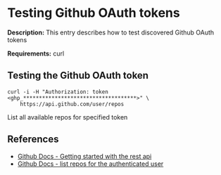 # Testing Github OAuth tokens

**Description:** This entry describes how to test discovered Github OAuth tokens

**Requirements:** curl

## Testing the Github OAuth token

```
curl -i -H "Authorization: token <ghp_************************************>" \
    https://api.github.com/user/repos
```

List all available repos for specified token
  
## References
* [Github Docs - Getting started with the rest api](https://docs.github.com/en/rest/guides/getting-started-with-the-rest-api)
* [Github Docs - list repos for the authenticated user](https://docs.github.com/en/rest/repos/repos#list-repositories-for-the-authenticated-user)

